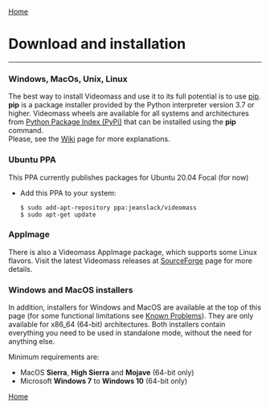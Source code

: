 [Home](index.md)

# Download and installation
--------------

### Windows, MacOs, Unix, Linux
The best way to install Videomass and use it to its full potential is to use 
[pip](https://pypi.org/project/pip/). **pip** is a package installer provided by 
the Python interpreter version 3.7 or higher.
Videomass wheels are available for all systems and architectures from 
[Python Package Index (PyPi)](https://pypi.org/project/videomass/) that can be 
installed using the **pip** command.   
Please, see the [Wiki](https://github.com/jeanslack/Videomass/wiki/Installing-from-PyPi-with-Python-pip) page for more explanations.

### Ubuntu PPA
This PPA currently publishes packages for Ubuntu 20.04 Focal (for now)   

- Add this PPA to your system:   

    `$ sudo add-apt-repository ppa:jeanslack/videomass`   
    `$ sudo apt-get update`   

### AppImage
There is also a Videomass AppImage package, which supports some Linux flavors.
Visit the latest Videomass releases at [SourceForge](https://sourceforge.net/projects/videomass2/files/) 
page for more details.

### Windows and MacOS installers
In addition, installers for Windows and MacOS are available at the top of this page 
(for some functional limitations see [Known Problems](https://jeanslack.github.io/Videomass/known_problems.html)). 
They are only available for x86_64 (64-bit) architectures. 
Both installers contain everything you need to be used in standalone mode, without 
the need for anything else.

Minimum requirements are:
- MacOS **Sierra**, **High Sierra** and **Mojave** (64-bit only)
- Microsoft **Windows 7** to **Windows 10** (64-bit only)

[Home](index.md)

